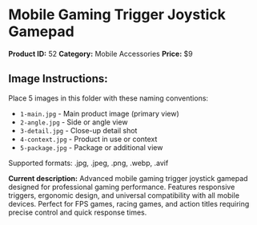 # Mobile Gaming Trigger Joystick Gamepad

**Product ID:** 52
**Category:** Mobile Accessories
**Price:** $9

## Image Instructions:
Place 5 images in this folder with these naming conventions:
- `1-main.jpg` - Main product image (primary view)
- `2-angle.jpg` - Side or angle view
- `3-detail.jpg` - Close-up detail shot
- `4-context.jpg` - Product in use or context
- `5-package.jpg` - Package or additional view

Supported formats: .jpg, .jpeg, .png, .webp, .avif

**Current description:**
Advanced mobile gaming trigger joystick gamepad designed for
          professional gaming performance. Features responsive triggers,
          ergonomic design, and universal compatibility with all mobile devices.
          Perfect for FPS games, racing games, and action titles requiring
          precise control and quick response times.
